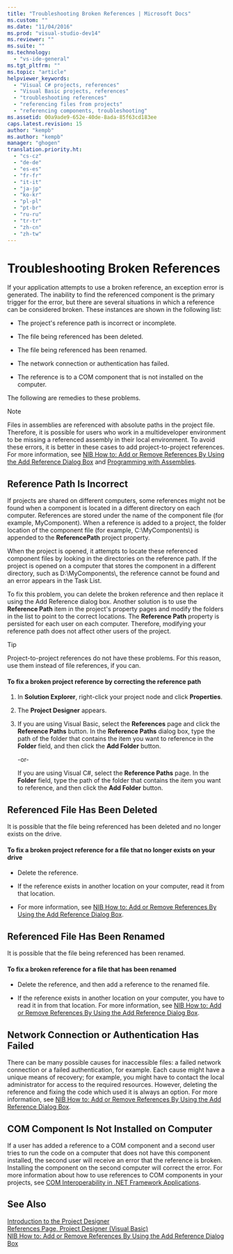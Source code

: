 ```yaml
---
title: "Troubleshooting Broken References | Microsoft Docs"
ms.custom: ""
ms.date: "11/04/2016"
ms.prod: "visual-studio-dev14"
ms.reviewer: ""
ms.suite: ""
ms.technology: 
  - "vs-ide-general"
ms.tgt_pltfrm: ""
ms.topic: "article"
helpviewer_keywords: 
  - "Visual C# projects, references"
  - "Visual Basic projects, references"
  - "troubleshooting references"
  - "referencing files from projects"
  - "referencing components, troubleshooting"
ms.assetid: 00a9ade9-652e-40de-8ada-85f63cd183ee
caps.latest.revision: 15
author: "kempb"
ms.author: "kempb"
manager: "ghogen"
translation.priority.ht: 
  - "cs-cz"
  - "de-de"
  - "es-es"
  - "fr-fr"
  - "it-it"
  - "ja-jp"
  - "ko-kr"
  - "pl-pl"
  - "pt-br"
  - "ru-ru"
  - "tr-tr"
  - "zh-cn"
  - "zh-tw"
---
```

# Troubleshooting Broken References
If your application attempts to use a broken reference, an exception error is generated. The inability to find the referenced component is the primary trigger for the error, but there are several situations in which a reference can be considered broken. These instances are shown in the following list:  
  
-   The project's reference path is incorrect or incomplete.  
  
-   The file being referenced has been deleted.  
  
-   The file being referenced has been renamed.  
  
-   The network connection or authentication has failed.  
  
-   The reference is to a COM component that is not installed on the computer.  
  
 The following are remedies to these problems.  
  
> [!NOTE]
>  Files in assemblies are referenced with absolute paths in the project file. Therefore, it is possible for users who work in a multideveloper environment to be missing a referenced assembly in their local environment. To avoid these errors, it is better in these cases to add project-to-project references. For more information, see [NIB How to: Add or Remove References By Using the Add Reference Dialog Box](http://msdn.microsoft.com/en-us/3bd75d61-f00c-47c0-86a2-dd1f20e231c9) and [Programming with Assemblies](../Topic/Programming%20with%20Assemblies.md).  
  
## Reference Path Is Incorrect  
 If projects are shared on different computers, some references might not be found when a component is located in a different directory on each computer. References are stored under the name of the component file (for example, MyComponent). When a reference is added to a project, the folder location of the component file (for example, C:\MyComponents\\) is appended to the **ReferencePath** project property.  
  
 When the project is opened, it attempts to locate these referenced component files by looking in the directories on the reference path. If the project is opened on a computer that stores the component in a different directory, such as D:\MyComponents\\, the reference cannot be found and an error appears in the Task List.  
  
 To fix this problem, you can delete the broken reference and then replace it using the Add Reference dialog box. Another solution is to use the **Reference Path** item in the project's property pages and modify the folders in the list to point to the correct locations. The **Reference Path** property is persisted for each user on each computer. Therefore, modifying your reference path does not affect other users of the project.  
  
> [!TIP]
>  Project-to-project references do not have these problems. For this reason, use them instead of file references, if you can.  
  
#### To fix a broken project reference by correcting the reference path  
  
1.  In **Solution Explorer**, right-click your project node and click **Properties**.  
  
2.  The **Project Designer** appears.  
  
3.  If you are using Visual Basic, select the **References** page and click the **Reference Paths** button. In the **Reference Paths** dialog box, type the path of the folder that contains the item you want to reference in the **Folder** field, and then click the **Add Folder** button.  
  
     -or-  
  
     If you are using Visual C#, select the **Reference Paths** page. In the **Folder** field, type the path of the folder that contains the item you want to reference, and then click the **Add Folder** button.  
  
## Referenced File Has Been Deleted  
 It is possible that the file being referenced has been deleted and no longer exists on the drive.  
  
#### To fix a broken project reference for a file that no longer exists on your drive  
  
-   Delete the reference.  
  
-   If the reference exists in another location on your computer, read it from that location.  
  
-   For more information, see [NIB How to: Add or Remove References By Using the Add Reference Dialog Box](http://msdn.microsoft.com/en-us/3bd75d61-f00c-47c0-86a2-dd1f20e231c9).  
  
## Referenced File Has Been Renamed  
 It is possible that the file being referenced has been renamed.  
  
#### To fix a broken reference for a file that has been renamed  
  
-   Delete the reference, and then add a reference to the renamed file.  
  
-   If the reference exists in another location on your computer, you have to read it in from that location. For more information, see [NIB How to: Add or Remove References By Using the Add Reference Dialog Box](http://msdn.microsoft.com/en-us/3bd75d61-f00c-47c0-86a2-dd1f20e231c9).  
  
## Network Connection or Authentication Has Failed  
 There can be many possible causes for inaccessible files: a failed network connection or a failed authentication, for example. Each cause might have a unique means of recovery; for example, you might have to contact the local administrator for access to the required resources. However, deleting the reference and fixing the code which used it is always an option. For more information, see [NIB How to: Add or Remove References By Using the Add Reference Dialog Box](http://msdn.microsoft.com/en-us/3bd75d61-f00c-47c0-86a2-dd1f20e231c9).  
  
## COM Component Is Not Installed on Computer  
 If a user has added a reference to a COM component and a second user tries to run the code on a computer that does not have this component installed, the second user will receive an error that the reference is broken. Installing the component on the second computer will correct the error. For more information about how to use references to COM components in your projects, see [COM Interoperability in .NET Framework Applications](/dotnet/visual-basic/programming-guide/com-interop/com-interoperability-in-net-framework-applications).  
  
## See Also  
 [Introduction to the Project Designer](http://msdn.microsoft.com/en-us/898dd854-c98d-430c-ba1b-a913ce3c73d7)   
 [References Page, Project Designer (Visual Basic)](../ide/reference/references-page-project-designer-visual-basic.md)   
 [NIB How to: Add or Remove References By Using the Add Reference Dialog Box](http://msdn.microsoft.com/en-us/3bd75d61-f00c-47c0-86a2-dd1f20e231c9)